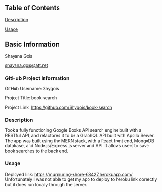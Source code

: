 ## Table of Contents 

[Description](#description)

[Usage](#usage)


## Basic Information
Shayana Gois

shayana.gois@att.net
  

### GitHub Project Information
GitHub Username: Shygois
  
Project Title: book-search
  
Project Link: https://github.com/Shygois/book-search

<a name="description"></a>
### Description
Took a fully functioning Google Books API search engine built with a RESTful API, and refactored it to be a GraphQL API built with Apollo Server. The app was built using the MERN stack, with a React front end, MongoDB database, and Node.js/Express.js server and API. It allows users to save book searches to the back end.

<a name="usage"></a>
### Usage
Deployed link: https://murmuring-shore-68427.herokuapp.com/
Unfortunately I was not able to get my app to deploy to heroku link correctly but it does run locally through the server. 
 
